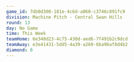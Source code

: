 ```yaml
---
game_id: 7db0d300-181e-4c6d-a060-c3746c891fc9
division: Machine Pitch - Central Swan Hills
round: 13
day: No Game
time: This Week
teamHome: 6e348d23-4c75-430d-aed6-7f491b2c9dcd
teamAway: e3e41431-5dd5-4a39-a269-6ba96af8d4b2
diamond: 0
---
```

